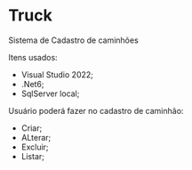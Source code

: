 # Truck
Sistema de Cadastro de caminhões

Itens usados:
* Visual Studio 2022;
* .Net6;
* SqlServer local;

Usuário poderá fazer no cadastro de caminhão:
* Criar;
* ALterar;
* Excluir;
* Listar; 
